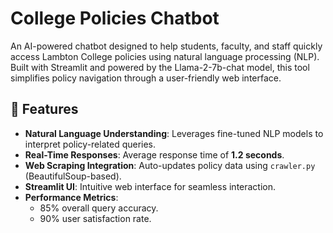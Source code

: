 # College Policies Chatbot

An AI-powered chatbot designed to help students, faculty, and staff quickly access Lambton College policies using natural language processing (NLP). Built with Streamlit and powered by the Llama-2-7b-chat model, this tool simplifies policy navigation through a user-friendly web interface.

## 🚀 Features
- **Natural Language Understanding**: Leverages fine-tuned NLP models to interpret policy-related queries.
- **Real-Time Responses**: Average response time of **1.2 seconds**.
- **Web Scraping Integration**: Auto-updates policy data using `crawler.py` (BeautifulSoup-based).
- **Streamlit UI**: Intuitive web interface for seamless interaction.
- **Performance Metrics**: 
  - 85% overall query accuracy.
  - 90% user satisfaction rate.
